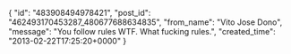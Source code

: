  {
   "id": "483908494978421",
   "post_id": "462493170453287_480677688634835",
   "from_name": "Vito Jose Dono",
   "message": "You follow rules WTF. What fucking rules.",
   "created_time": "2013-02-22T17:25:20+0000"
 }
